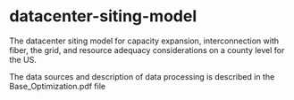 # datacenter-siting-model
The datacenter siting model for capacity expansion, interconnection with fiber, the grid, and resource adequacy considerations on a county level for the US.

The data sources and description of data processing is described in the Base_Optimization.pdf file
